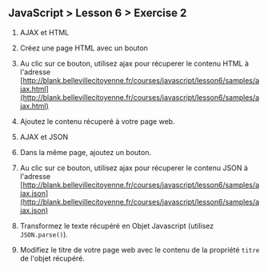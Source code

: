 ## JavaScript > Lesson 6 > Exercise 2

1. AJAX et HTML
  1. Créez une page HTML avec un bouton
  2. Au clic sur ce bouton, utilisez ajax pour récuperer le contenu HTML à l'adresse [http://blank.bellevillecitoyenne.fr/courses/javascript/lesson6/samples/ajax.html](http://blank.bellevillecitoyenne.fr/courses/javascript/lesson6/samples/ajax.html)
  3. Ajoutez le contenu récuperé à votre page web.

2. AJAX et JSON
  1. Dans la même page, ajoutez un bouton.
  2. Au clic sur ce bouton, utilisez ajax pour récuperer le contenu JSON à l'adresse [http://blank.bellevillecitoyenne.fr/courses/javascript/lesson6/samples/ajax.json](http://blank.bellevillecitoyenne.fr/courses/javascript/lesson6/samples/ajax.json)
  3. Transformez le texte récupéré en Objet Javascript (utilisez `JSON.parse()`).
  4. Modifiez le titre de votre page web avec le contenu de la propriété `titre` de l'objet récupéré.
